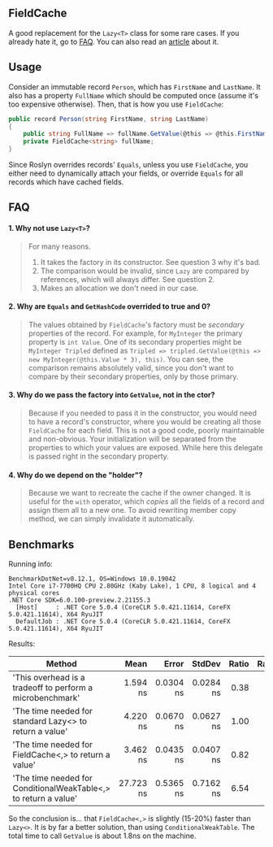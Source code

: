 ## FieldCache

A good replacement for the `Lazy<T>` class for some rare cases. If you already hate it, go to [FAQ](#FAQ). You can also read an [article](https://habr.com/en/post/545936/) about it.

## Usage

Consider an immutable record `Person`, which has `FirstName` and `LastName`. It also has a property
`FullName` which should be computed once (assume it's too expensive otherwise). Then, that is how
you use `FieldCache`:
```cs
public record Person(string FirstName, string LastName)
{
    public string FullName => fullName.GetValue(@this => @this.FirstName + " " + @this.LastName, this);
    private FieldCache<string> fullName;
}
```

Since Roslyn overrides records' `Equals`, unless you use `FieldCache`, you either need to dynamically attach your fields,
or override `Equals` for all records which have cached fields.

## FAQ

#### 1. Why not use `Lazy<T>`?
> For many reasons. 
> 1. It takes the factory in its constructor. See question 3 why it's bad.
> 2. The comparison would be invalid, since `Lazy` are compared by references, which will always differ. See question 2.
> 3. Makes an allocation we don't need in our case.

#### 2. Why are `Equals` and `GetHashCode` overrided to true and 0?
> The values obtained by `FieldCache`'s factory must be *secondary* properties of the record. For example, for `MyInteger` the primary property is `int Value`. One of its secondary properties might be `MyInteger Tripled` defined as `Tripled => tripled.GetValue(@this => new MyInteger(@this.Value * 3), this)`. You can see, the comparison remains absolutely valid, since you don't want to compare by their secondary properties, only by those primary.

#### 3. Why do we pass the factory into `GetValue`, not in the ctor?
> Because if you needed to pass it in the constructor, you would need to have a record's constructor, where you would be creating all those `FieldCache` for each field. This is not a good code, poorly maintainable and non-obvious. Your initialization will be separated from the properties to which your values are exposed. While here this delegate is passed right in the secondary property.

#### 4. Why do we depend on the "holder"?
> Because we want to recreate the cache if the owner changed. It is useful for the `with` operator, which *copies* all the fields of a record and assign them all to a new one. To avoid rewriting member copy method, we can simply invalidate it automatically.

## Benchmarks

Running info:
```
BenchmarkDotNet=v0.12.1, OS=Windows 10.0.19042
Intel Core i7-7700HQ CPU 2.80GHz (Kaby Lake), 1 CPU, 8 logical and 4 physical cores
.NET Core SDK=6.0.100-preview.2.21155.3
  [Host]     : .NET Core 5.0.4 (CoreCLR 5.0.421.11614, CoreFX 5.0.421.11614), X64 RyuJIT
  DefaultJob : .NET Core 5.0.4 (CoreCLR 5.0.421.11614, CoreFX 5.0.421.11614), X64 RyuJIT
```

Results:

|                                                          Method |      Mean |     Error |    StdDev | Ratio | RatioSD |
|---------------------------------------------------------------- |----------:|----------:|----------:|------:|--------:|
|       'This overhead is a tradeoff to perform a microbenchmark' |  1.594 ns | 0.0304 ns | 0.0284 ns |  0.38 |    0.01 |
|         'The time needed for standard Lazy<> to return a value' |  4.220 ns | 0.0670 ns | 0.0627 ns |  1.00 |    0.00 |
|           'The time needed for FieldCache<,> to return a value' |  3.462 ns | 0.0435 ns | 0.0407 ns |  0.82 |    0.02 |
| 'The time needed for ConditionalWeakTable<,> to return a value' | 27.723 ns | 0.5365 ns | 0.7162 ns |  6.54 |    0.19 |

So the conclusion is... that `FieldCache<,>` is slightly (15-20%) faster than `Lazy<>`. It is by far a better solution,
than using `ConditionalWeakTable`. The total time to call `GetValue` is about 1.8ns on the machine.